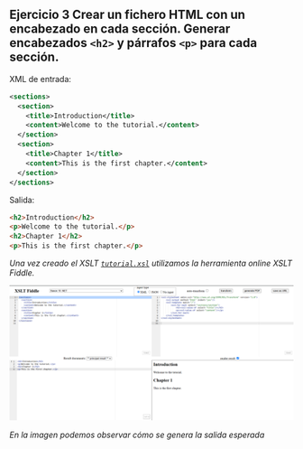 
## Ejercicio 3 Crear un fichero HTML con un encabezado en cada sección. Generar encabezados `<h2>` y párrafos `<p>` para cada sección.

XML de entrada:

```xml
<sections>
  <section>
    <title>Introduction</title>
    <content>Welcome to the tutorial.</content>
  </section>
  <section>
    <title>Chapter 1</title>
    <content>This is the first chapter.</content>
  </section>
</sections>
```

Salida:

```html
<h2>Introduction</h2>
<p>Welcome to the tutorial.</p>
<h2>Chapter 1</h2>
<p>This is the first chapter.</p>
```

_Una vez creado el XSLT [`tutorial.xsl`](tutorial.xsl) utilizamos la herramienta online XSLT Fiddle._

![alt text](image.png)

_En la imagen podemos observar cómo se genera la salida esperada_